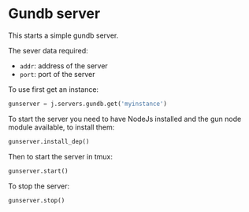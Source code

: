 # Gundb server

This starts a simple gundb server.

The sever data required:

- `addr`: address of the server
- `port`: port of the server

To use first get an instance:

```python
gunserver = j.servers.gundb.get('myinstance')
```

To start the server you need to have NodeJs installed and the gun node module available, to install them:

```python
gunserver.install_dep()
```

Then to start the server in tmux:

```python
gunserver.start()
```

To stop the server:

```python
gunserver.stop()
```
